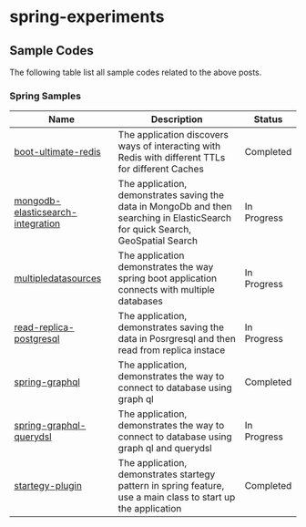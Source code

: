 # spring-experiments

## Sample Codes

The following table list all sample codes related to the above posts.

### Spring Samples


 Name  | Description | Status
------------- | ------------------ | --------------
| [boot-ultimate-redis](./boot-ultimate-redis) | The application discovers ways of interacting with Redis with different TTLs for different Caches | Completed |
| [mongodb-elasticsearch-integration](./mongodb-elasticsearch-integration) | The application, demonstrates saving the data in MongoDb and then searching in ElasticSearch for quick Search, GeoSpatial Search | In Progress |
| [multipledatasources](./multipledatasources) | The application demonstrates the way spring boot application connects with multiple databases | In Progress |
| [read-replica-postgresql](./read-replica-postgresql) | The application, demonstrates saving the data in Posrgresql and then read from replica instace | In Progress |
| [spring-graphql](./spring-graphql) | The application, demonstrates the way to connect to database using graph ql |  Completed |
| [spring-graphql-querydsl](./spring-graphql-querydsl) | The application, demonstrates the way to connect to database using graph ql and querydsl| In Progress |
| [startegy-plugin](./startegy-plugin) | The application, demonstrates startegy pattern in spring feature, use a main class to start up the application | Completed |